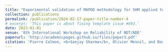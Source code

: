 ```yaml
---
title: "Experimental validation of MAPOD methodology for SHM applied to the detection of growing cracks in a metallic part (Conference Presentation)"
collection: publications
permalink: /publication/2024-02-17-paper-title-number-4
# excerpt: 'This paper is about fixing template issue #693.'
date: 2023-01-01
venue: '8th International Workshop on Reliability of NDT/NDE'
paperurl: 'http://academicpages.github.io/files/paper3.pdf'
citation: 'Pierre Calmon, <b>Sanjay Sharma</b>, Olivier Mesnil, and Bastien Chapuis. (2023). &quot;Experimental validation of MAPOD methodology for SHM applied to the detection of growing cracks in a metallic part (Conference Presentation).&quot; <i>8th International Workshop on Reliability of NDT/NDE</i>. Paper PC1249105.'
---
```



